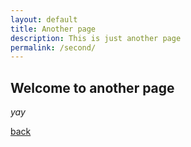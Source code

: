 ```yaml
---
layout: default
title: Another page
description: This is just another page
permalink: /second/
---
```


## Welcome to another page

_yay_

[back](./)
